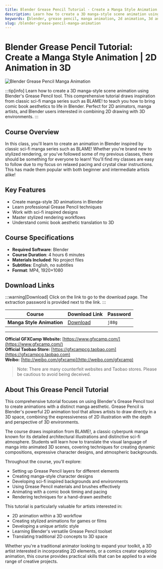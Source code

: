 ```yaml
---
title: Blender Grease Pencil Tutorial - Create a Manga Style Animation | 2D Animation in 3D
description: Learn how to create a 3D manga-style scene animation using Blender's Grease Pencil tool. Draw inspiration from classic sci-fi manga series such as BLAME! to bring comic book aesthetics to life in Blender.
keywords: [blender, grease pencil, manga animation, 2d animation, 3d animation, blame, sci-fi animation, character animation, blender tutorial, anime style]
slug: /blender-grease-pencil-manga-animation
---
```


# Blender Grease Pencil Tutorial: Create a Manga Style Animation | 2D Animation in 3D

![Blender Grease Pencil Manga Animation](https://www.gfxcamp.com/wp-content/uploads/2025/08/Skillshare-Blender-3D-Create-a-Manga-Style-Animation-Using-Grease-Pencil.jpg)

:::tip[info]
Learn how to create a 3D manga-style scene animation using Blender's Grease Pencil tool. This comprehensive tutorial draws inspiration from classic sci-fi manga series such as BLAME! to teach you how to bring comic book aesthetics to life in Blender. Perfect for 2D animators, manga artists, and Blender users interested in combining 2D drawing with 3D environments.
:::

## Course Overview

In this class, you'll learn to create an animation in Blender inspired by classic sci-fi manga series such as BLAME! Whether you're brand new to stylized rendering, or you've followed some of my previous classes, there should be something for everyone to learn! You'll find my classes are easy to follow due to my focus on relaxed pacing and crystal clear instructions. This has made them popular with both beginner and intermediate artists alike!

## Key Features

- Create manga-style 3D animations in Blender
- Learn professional Grease Pencil techniques
- Work with sci-fi inspired designs
- Master stylized rendering workflows
- Understand comic book aesthetic translation to 3D

## Course Specifications

- **Required Software**: Blender
- **Course Duration**: 4 hours 6 minutes
- **Materials Included**: No project files
- **Subtitles**: English, no subtitles
- **Format**: MP4, 1920×1080

## Download Links

:::warning[Download]
Click on the link to go to the download page. The extraction password is provided next to the link.
:::

| Course | Download Link | Password |
|---|---|---|
| **Manga Style Animation** | [Download](https://pan.baidu.com/s/1LcFEoW-ZsG2CvtJ_g63gOg?pwd=j88g) | `j88g` |

---

**Official GFXCamp Website:** [https://www.gfxcamp.com/](https://www.gfxcamp.com/)  
**Official Taobao Store:** [https://gfxcampcg.taobao.com](https://gfxcampcg.taobao.com)  
**Weibo:** [http://weibo.com/gfxcamp](http://weibo.com/gfxcamp)  

> Note: There are many counterfeit websites and Taobao stores. Please be cautious to avoid being deceived.

## About This Grease Pencil Tutorial

This comprehensive tutorial focuses on using Blender's Grease Pencil tool to create animations with a distinct manga aesthetic. Grease Pencil is Blender's powerful 2D animation tool that allows artists to draw directly in a 3D space, combining the expressiveness of 2D illustration with the depth and perspective of 3D environments.

The course draws inspiration from BLAME!, a classic cyberpunk manga known for its detailed architectural illustrations and distinctive sci-fi atmosphere. Students will learn how to translate the visual language of manga into animated 3D scenes, covering techniques for creating dynamic compositions, expressive character designs, and atmospheric backgrounds.

Throughout the course, you'll explore:
- Setting up Grease Pencil layers for different elements
- Creating manga-style character designs
- Developing sci-fi inspired backgrounds and environments
- Using Grease Pencil materials and brushes effectively
- Animating with a comic book timing and pacing
- Rendering techniques for a hand-drawn aesthetic

This tutorial is particularly valuable for artists interested in:
- 2D animation within a 3D workflow
- Creating stylized animations for games or films
- Developing a unique artistic style
- Learning Blender's versatile Grease Pencil toolset
- Translating traditional 2D concepts to 3D space

Whether you're a traditional animator looking to expand your toolkit, a 3D artist interested in incorporating 2D elements, or a comics creator exploring animation, this course provides practical skills that can be applied to a wide range of creative projects.